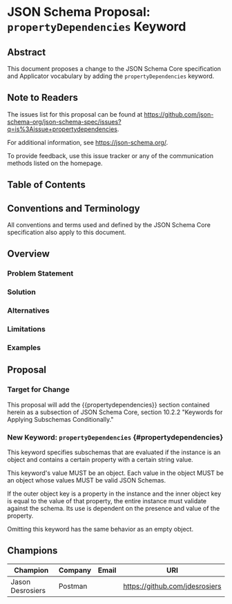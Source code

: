 # JSON Schema Proposal: `propertyDependencies` Keyword

## Abstract

This document proposes a change to the JSON Schema Core specification and
Applicator vocabulary by adding the `propertyDependencies` keyword.

## Note to Readers

The issues list for this proposal can be found at
<https://github.com/json-schema-org/json-schema-spec/issues?q=is%3Aissue+propertydependencies>.

For additional information, see <https://json-schema.org/>.

To provide feedback, use this issue tracker or any of the communication methods
listed on the homepage.

## Table of Contents

## Conventions and Terminology

All conventions and terms used and defined by the JSON Schema Core specification
also apply to this document.

## Overview

### Problem Statement

<!-- What problem exists that needs solving? -->

### Solution

<!-- What is the solution? -->

### Alternatives

<!-- What other options have been considered? (summary, not detailed) -->

### Limitations

<!-- Are there any limitations inherent to the proposal? -->

### Examples

<!-- How will this feature be used? -->

## Proposal

### Target for Change

This proposal will add the {{propertydependencies}} section contained herein as
a subsection of JSON Schema Core, section 10.2.2 "Keywords for Applying
Subschemas Conditionally."

### New Keyword: `propertyDependencies` {#propertydependencies}

This keyword specifies subschemas that are evaluated if the instance is an
object and contains a certain property with a certain string value.

This keyword's value MUST be an object. Each value in the object MUST be an
object whose values MUST be valid JSON Schemas.

If the outer object key is a property in the instance and the inner object key
is equal to the value of that property, the entire instance must validate
against the schema. Its use is dependent on the presence and value of the
property.

Omitting this keyword has the same behavior as an empty object.

## Champions

| Champion                   | Company | Email                   | URI                              |
|----------------------------|---------|-------------------------|----------------------------------|
| Jason Desrosiers           | Postman | <tbd> | <https://github.com/jdesrosiers> |
